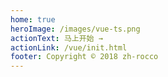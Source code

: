```yaml
---
home: true
heroImage: /images/vue-ts.png
actionText: 马上开始 →
actionLink: /vue/init.html
footer: Copyright © 2018 zh-rocco
---
```

